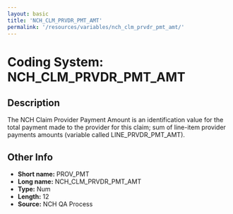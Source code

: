 ```yaml
---
layout: basic
title: 'NCH_CLM_PRVDR_PMT_AMT'
permalink: '/resources/variables/nch_clm_prvdr_pmt_amt/'
---
```

# Coding System: NCH_CLM_PRVDR_PMT_AMT

## Description
The NCH Claim Provider Payment Amount is an identification value for the total payment made to the provider for this claim; sum of line-item provider payments amounts (variable called LINE_PRVDR_PMT_AMT).

## Other Info
- **Short name:** PROV_PMT
- **Long name:** NCH_CLM_PRVDR_PMT_AMT
- **Type:** Num
- **Length:** 12
- **Source:** NCH QA Process
